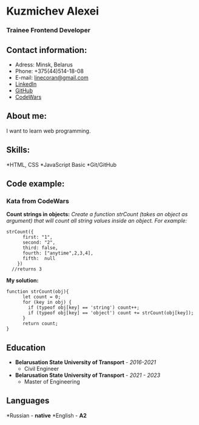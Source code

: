 # Kuzmichev Alexei #

### Trainee Frontend Developer ###

## Contact information: ##

* Adress: Minsk, Belarus
* Phone: +375(44)514-18-08
* E-mail: linecoran@gmail.com
* [LinkedIn](https://www.linkedin.com/in/alexey-kuzmichev-4a5471239/)
* [GitHub](https://github.com/LineCoran)
* [CodeWars](https://www.codewars.com/users/LineCoran)

## About me: ##
I want to learn web programming.

## Skills: ##

*HTML, CSS
*JavaScript Basic
*Git/GitHub

## Code example: ##

### Kata from CodeWars ###

**Count strings in objects:**
*Create a function strCount (takes an object as argument) that will count all string values inside an object. For example:*
```
strCount({
      first: "1",
      second: "2",
      third: false,
      fourth: ["anytime",2,3,4],
      fifth:  null
    })
  //returns 3  
```  

**My solution:**

```
function strCount(obj){
      let count = 0;
      for (key in obj) {
        if (typeof obj[key] == 'string') count++;
        if (typeof obj[key] == 'object') count += strCount(obj[key]);
      }
      return count;
}
```
## Education ##

* __Belarusation State University of Transport__ - _2016-2021_
    * Civil Engineer
* __Belarusation State University of Transport__ - _2021 - 2023_ 
    * Master of Engineering
    
## Languages ##

*Russian - **native**
*English - **A2**

